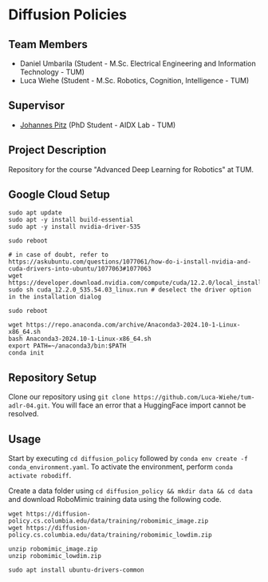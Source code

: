 # Diffusion Policies

## Team Members

- Daniel Umbarila (Student - M.Sc. Electrical Engineering and Information Technology - TUM)
- Luca Wiehe (Student - M.Sc. Robotics, Cognition, Intelligence - TUM)

## Supervisor

- [Johannes Pitz](https://scholar.google.com/citations?user=GK9X6NoAAAAJ&hl=de) (PhD Student - AIDX Lab - TUM)

## Project Description

Repository for the course "Advanced Deep Learning for Robotics" at TUM.

## Google Cloud Setup
```
sudo apt update
sudo apt -y install build-essential
sudo apt -y install nvidia-driver-535

sudo reboot

# in case of doubt, refer to https://askubuntu.com/questions/1077061/how-do-i-install-nvidia-and-cuda-drivers-into-ubuntu/1077063#1077063
wget https://developer.download.nvidia.com/compute/cuda/12.2.0/local_installers/cuda_12.2.0_535.54.03_linux.run
sudo sh cuda_12.2.0_535.54.03_linux.run # deselect the driver option in the installation dialog

sudo reboot

wget https://repo.anaconda.com/archive/Anaconda3-2024.10-1-Linux-x86_64.sh
bash Anaconda3-2024.10-1-Linux-x86_64.sh
export PATH=~/anaconda3/bin:$PATH
conda init
```

## Repository Setup
Clone our repository using `git clone https://github.com/Luca-Wiehe/tum-adlr-04.git`. 
You will face an error that a HuggingFace import cannot be resolved. 


## Usage
Start by executing `cd diffusion_policy` followed by `conda env create -f conda_environment.yaml`.  To activate the environment, perform `conda activate robodiff`.

Create a data folder using `cd diffusion_policy && mkdir data && cd data` and download RoboMimic training data using the following code.
```
wget https://diffusion-policy.cs.columbia.edu/data/training/robomimic_image.zip
wget https://diffusion-policy.cs.columbia.edu/data/training/robomimic_lowdim.zip

unzip robomimic_image.zip
unzip robomimic_lowdim.zip
```

`sudo apt install ubuntu-drivers-common`

